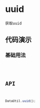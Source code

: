 # uuid

`获取uuid`


## 代码演示

### 基础用法
<code src="./uuid-use.tsx" />


## API
```jsx | pure
DataUtil.uuid();
```
